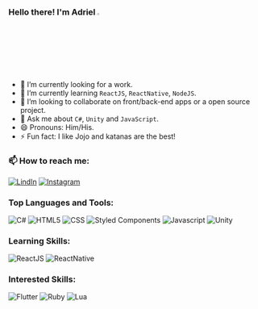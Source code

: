 ### **Hello there! I'm Adriel <img src="https://media.giphy.com/media/hvRJCLFzcasrR4ia7z/giphy.gif" width="3%">**
- 🔭 I’m currently looking for a work.
- 🌱 I’m currently learning `ReactJS`, `ReactNative`, `NodeJS`.
- 👯 I’m looking to collaborate on front/back-end apps or a open source project.
- 💬 Ask me about `C#`, `Unity` and `JavaScript`.
- 😄 Pronouns: Him/His.
- ⚡ Fun fact: I like Jojo and katanas are the best!
  
### 📫 **How to reach me:**
[![LindIn](https://img.shields.io/badge/LinkedIn-0077B5?style=for-the-badge&logo=linkedin&logoColor=white)](https://www.linkedin.com/in/adrielestoller/)
[![Instagram](https://img.shields.io/badge/Instagram-E4405F?style=for-the-badge&logo=instagram&logoColor=white)](https://www.instagram.com/adrielestoller_/)

### Top Languages and Tools:
![C#](https://img.shields.io/badge/C%23-5C2D91?style=for-the-badge&logo=c-sharp&logoColor=white)
![HTML5](https://img.shields.io/badge/HTML5-E34F26?style=for-the-badge&logo=html5&logoColor=white)
![CSS](https://img.shields.io/badge/CSS-1572B6?&style=for-the-badge&logo=css3&logoColor=white)
![Styled Components](https://img.shields.io/badge/styled--components-DB7093?style=for-the-badge&logo=styled-components&logoColor=white)
![Javascript](https://img.shields.io/badge/Javascript-f7df1e?style=for-the-badge&logo=javascript&logoColor=black)
![Unity](https://img.shields.io/badge/Unity-000000?style=for-the-badge&logo=unity&logoColor=white)

### Learning Skills:
![ReactJS](https://img.shields.io/badge/React-20232A?style=for-the-badge&logo=react&logoColor=61DAFB)
![ReactNative](https://img.shields.io/badge/React_Native-20232A?style=for-the-badge&logo=react&logoColor=61DAFB)

### Interested Skills:
![Flutter](https://img.shields.io/badge/Flutter-02569B?style=for-the-badge&logo=flutter&logoColor=white)
![Ruby](https://img.shields.io/badge/Ruby-CC342D?style=for-the-badge&logo=ruby&logoColor=white)
![Lua](https://img.shields.io/badge/lua-%232C2D72.svg?style=for-the-badge&logo=lua&logoColor=white)
